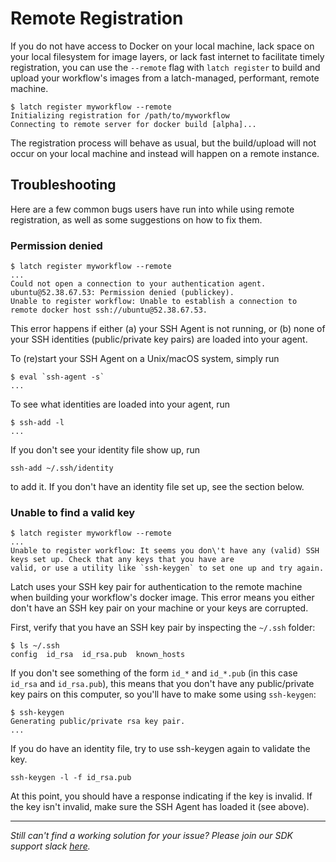# Remote Registration

If you do not have access to Docker on your local machine, lack space on your local filesystem for image layers, or lack
fast internet to facilitate timely registration, you can use the `--remote` flag with `latch register` to build and
upload your workflow's images from a latch-managed, performant, remote machine.

```console
$ latch register myworkflow --remote
Initializing registration for /path/to/myworkflow
Connecting to remote server for docker build [alpha]...
```

The registration process will behave as usual, but the build/upload will not occur on your local machine and instead
will happen on a remote instance.

## Troubleshooting

Here are a few common bugs users have run into while using remote registration, as well as some suggestions on how to
fix them.

### Permission denied

```console
$ latch register myworkflow --remote
...
Could not open a connection to your authentication agent.
ubuntu@52.38.67.53: Permission denied (publickey).
Unable to register workflow: Unable to establish a connection to remote docker host ssh://ubuntu@52.38.67.53.
```

This error happens if either (a) your SSH Agent is not running, or (b) none of your SSH identities (public/private key
pairs) are loaded into your agent.

To (re)start your SSH Agent on a Unix/macOS system, simply run

```console
$ eval `ssh-agent -s`
...
```

To see what identities are loaded into your agent, run

```console
$ ssh-add -l
...
```

If you don't see your identity file show up, run

```console
ssh-add ~/.ssh/identity
```

to add it. If you don't have an identity file set up, see the section below.

### Unable to find a valid key

```console
$ latch register myworkflow --remote
...
Unable to register workflow: It seems you don\'t have any (valid) SSH keys set up. Check that any keys that you have are
valid, or use a utility like `ssh-keygen` to set one up and try again.
```

Latch uses your SSH key pair for authentication to the remote machine when building your workflow's docker image. This
error means you either don't have an SSH key pair on your machine or your keys are corrupted.

First, verify that you have an SSH key pair by inspecting the `~/.ssh` folder:

```console
$ ls ~/.ssh
config  id_rsa  id_rsa.pub  known_hosts
```

If you don't see something of the form `id_*` and `id_*.pub` (in this case `id_rsa` and `id_rsa.pub`), this means that
you don't have any public/private key pairs on this computer, so you'll have to make some using `ssh-keygen`:

```console
$ ssh-keygen
Generating public/private rsa key pair.
...
```

If you do have an identity file, try to use ssh-keygen again to validate the key.

```console
ssh-keygen -l -f id_rsa.pub
```

At this point, you should have a response indicating if the key is invalid. If the key isn't invalid, make sure the
SSH Agent has loaded it (see above).

---
*Still can't find a working solution for your issue? Please join our SDK support slack*
*[here](https://join.slack.com/t/latchbiosdk/shared_invite/zt-1hapxysts-Rxf_EA4cuAMNyQKEbGNqrA).*
